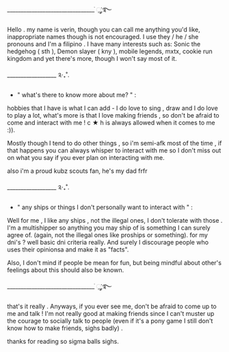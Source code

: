 ________________________________ ׂׂૢ་༘࿐

Hello . my name is verin, though you can call me anything you'd like, inappropriate names though is not encouraged. I use they / he / she pronouns and I'm a filipino . I have many interests such as: Sonic the hedgehog ( sth ), Demon slayer ( kny ), mobile legends, mxtx, cookie run kingdom and yet there's more, though I won't say most of it.

__________________ ༉‧₊˚.

  - " what's there to know more about me? " :

hobbies that I have is what I can add - I do love to sing , draw and I do love to play a lot, what's more is that I love making friends , so don't be afraid to come and interact with me ! c ★ h is always allowed when it comes to me :)).

Mostly though I tend to do other things , so i'm semi-afk most of the time , if that happens you can always whisper to interact with me so I don't miss out on what you say if you ever plan on interacting with me.

also i'm a proud kubz scouts fan, he's my dad frfr

__________________ ༉‧₊˚.

  - " any ships or things I don't personally want to interact with " : 

Well for me , I like any ships , not the illegal ones, I don't tolerate with those . I'm a multishipper so anything you may ship of is something I can surely agree of. (again, not the illegal ones like proships or something). for my dni's ? well basic dni criteria really. And surely I discourage people who uses their opinionsa and make it as "facts".

Also, I don't mind if people be mean for fun, but being mindful about other's feelings about this should also be known.

________________________________ ׂׂૢ་༘࿐

that's it really . Anyways, if you ever see me, don't be afraid to come up to me and talk ! I'm not really good at making friends since I can't muster up the courage to socially talk to people (even if it's a pony game I still don't know how to make friends, sighs badly) .

thanks for reading
so sigma balls sighs.
